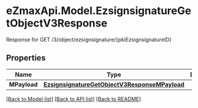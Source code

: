 # eZmaxApi.Model.EzsignsignatureGetObjectV3Response
Response for GET /3/object/ezsignsignature/{pkiEzsignsignatureID}

## Properties

Name | Type | Description | Notes
------------ | ------------- | ------------- | -------------
**MPayload** | [**EzsignsignatureGetObjectV3ResponseMPayload**](EzsignsignatureGetObjectV3ResponseMPayload.md) |  | 

[[Back to Model list]](../README.md#documentation-for-models) [[Back to API list]](../README.md#documentation-for-api-endpoints) [[Back to README]](../README.md)


